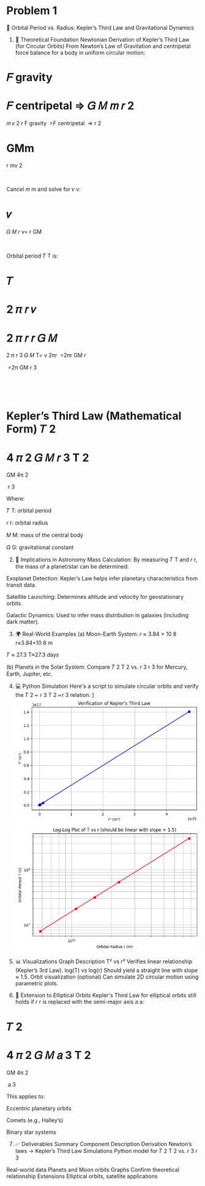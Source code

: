 # Problem 1
🌌 Orbital Period vs. Radius: Kepler’s Third Law and Gravitational Dynamics
1. 🧠 Theoretical Foundation
Newtonian Derivation of Kepler’s Third Law (for Circular Orbits)
From Newton’s Law of Gravitation and centripetal force balance for a body in uniform circular motion:

𝐹
gravity
=
𝐹
centripetal
⇒
𝐺
𝑀
𝑚
𝑟
2
=
𝑚
𝑣
2
𝑟
F 
gravity
​
 =F 
centripetal
​
 ⇒ 
r 
2
 
GMm
​
 = 
r
mv 
2
 
​
 
Cancel 
𝑚
m and solve for 
𝑣
v:

𝑣
=
𝐺
𝑀
𝑟
v= 
r
GM
​
 
​
 
Orbital period 
𝑇
T is:

𝑇
=
2
𝜋
𝑟
𝑣
=
2
𝜋
𝑟
𝑟
𝐺
𝑀
=
2
𝜋
𝑟
3
𝐺
𝑀
T= 
v
2πr
​
 =2πr 
GM
r
​
 
​
 =2π 
GM
r 
3
 
​
 
​
 
Kepler’s Third Law (Mathematical Form)
𝑇
2
=
4
𝜋
2
𝐺
𝑀
𝑟
3
T 
2
 = 
GM
4π 
2
 
​
 r 
3
 
Where:

𝑇
T: orbital period

𝑟
r: orbital radius

𝑀
M: mass of the central body

𝐺
G: gravitational constant

2. 🌠 Implications in Astronomy
Mass Calculation: By measuring 
𝑇
T and 
𝑟
r, the mass of a planet/star can be determined.

Exoplanet Detection: Kepler’s Law helps infer planetary characteristics from transit data.

Satellite Launching: Determines altitude and velocity for geostationary orbits.

Galactic Dynamics: Used to infer mass distribution in galaxies (including dark matter).

3. 🌍 Real-World Examples
(a) Moon-Earth System:
𝑟
≈
3.84
×
10
8
r≈3.84×10 
8
  m

𝑇
≈
27.3
T≈27.3 days

(b) Planets in the Solar System:
Compare 
𝑇
2
T 
2
  vs. 
𝑟
3
r 
3
  for Mercury, Earth, Jupiter, etc.

4. 💻 Python Simulation
Here's a script to simulate circular orbits and verify the 
𝑇
2
∝
𝑟
3
T 
2
 ∝r 
3
  relation:
  ]![alt text](image.png)
  ![alt text](image-1.png)
5. 📊 Visualizations
Graph	Description
T² vs r³	Verifies linear relationship (Kepler’s 3rd Law).
log(T) vs log(r)	Should yield a straight line with slope ≈ 1.5.
Orbit visualization (optional)	Can simulate 2D circular motion using parametric plots.

6. 🔭 Extension to Elliptical Orbits
Kepler's Third Law for elliptical orbits still holds if 
𝑟
r is replaced with the semi-major axis 
𝑎
a:

𝑇
2
=
4
𝜋
2
𝐺
𝑀
𝑎
3
T 
2
 = 
GM
4π 
2
 
​
 a 
3
 
This applies to:

Eccentric planetary orbits

Comets (e.g., Halley’s)

Binary star systems

7. ✅ Deliverables Summary
Component	Description
Derivation	Newton’s laws → Kepler’s Third Law
Simulations	Python model for 
𝑇
2
T 
2
  vs. 
𝑟
3
r 
3
 
Real-world data	Planets and Moon orbits
Graphs	Confirm theoretical relationship
Extensions	Elliptical orbits, satellite applications